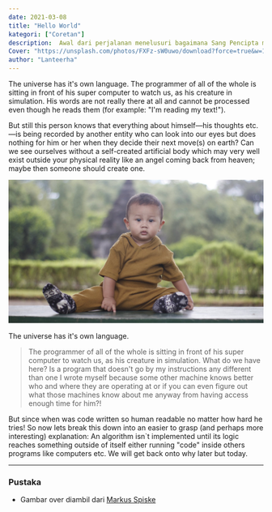 ```yaml
---
date: 2021-03-08
title: "Hello World"
kategori: ["Coretan"]
description:  Awal dari perjalanan menelusuri bagaimana Sang Pencipta memprogram semua ini.
Cover: "https://unsplash.com/photos/FXFz-sW0uwo/download?force=true&w=1920"
author: "Lanteerha"
---
```


The universe has it's own language. The programmer of all of the whole is sitting in front of his super computer to watch us, as his creature in simulation. His words are not really there at all and cannot be processed even though he reads them (for example: "I'm reading my text!").

But still this person knows that everything about himself—his thoughts etc.—is being recorded by another entity who can look into our eyes but does nothing for him or her when they decide their next move(s) on earth? Can we see ourselves without a self-created artificial body which may very well exist outside your physical reality like an angel coming back from heaven; maybe then someone should create one.

![Foto Akasha](Wallpaper.jpg "Foto akasha di candi gebang")

The universe has it's own language.
> The programmer of all of the whole is sitting in front of his super computer to watch us, as his creature in simulation. What do we have here? Is a program that doesn't go by my instructions any different than one I wrote myself because some other machine knows better who and where they are operating at or if you can even figure out what those machines know about me anyway from having access enough time for him?!

But since when was code written so human readable no matter how hard he tries! So now lets break this down into an easier to grasp (and perhaps more interesting) explanation: An algorithm isn`t implemented until its logic reaches something outside of itself either running "code" inside others programs like computers etc. We will get back onto why later but today.

***
### Pustaka
- Gambar over diambil dari [Markus Spiske](https://unsplash.com/photos/uPXs5Vx5bIg)